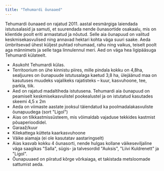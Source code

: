 ```yaml
---
title: "Tehumardi õunaaed"
---
```


Tehumardi õunaaed on rajatud 2011. aastal eesmärgiga laiendada istutusalasid ja samuti, et suurendada nende õunasortide osakaalu, mis on klientide poolt eriti armastatud ja nõutud. Selle aia õunapuud on valitud keskmisekasvulised ning annavad hektari kohta väga suuri saake. Aeda ümbritsevad ühest küljest puhtad rohumaad, rahu ning vaikus, teiselt poolt aga männimets ja selle taga linnulennul meri. Aed on väga hea ligipääsuga Tehumardi külateelt.

- Asukoht Tehumardi külas.
- Territoorium on ühe kinnistu piires, mille pindala kokku on 4,8ha, sealjuures on õunapuude istutusalaga kaetud 3,8 ha, ülejäänud maa on kasutuses muudeks vajalikeks rajatisteks – kuur, kasvuhoone, tee, parkla, tiik.
- Aed on rajatud madaltiheda istutusena. Tehumardi aia õunapuud on peamiselt keskmisekasvulistel pookealustel ja on istutatud kasutades skeemi 4,5 x 2m
- Aeda on viimaste aastate jooksul täiendatud ka poolmadalakasvuliste õunapuudega (sort "Ligol")
- Aias on tilkkastmissüsteem, mis võimaldab vajaduse tekkides kastmist põuaperioodidel.
- Garaaž/kuur
- Kilekattega kütteta kaarkasvuhoone
- Väike aiamaja (ei ole kasutatav aastaringselt)
- Aias kasvab kokku 4 õunasorti, nende hulgas kollane väikeseviljaline väga saagikas "Salla", sügis- ja talvesordid "Auksis", "Liivi Kuldrenett" ja "Ligol".
- Õunapuuaed on piiratud kõrge võrkaiaga, et takistada metsloomade sattumist aeda.
